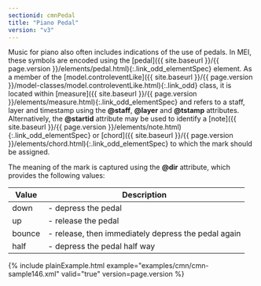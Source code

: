 ```yaml
---
sectionid: cmnPedal
title: "Piano Pedal"
version: "v3"
---
```




Music for piano also often includes indications of the use of pedals. In MEI, these
symbols are encoded using the [pedal]({{ site.baseurl }}/{{ page.version }}/elements/pedal.html){:.link_odd_elementSpec} element. As a member of the
[model.controleventLike]({{ site.baseurl }}/{{ page.version }}/model-classes/model.controleventLike.html){:.link_odd} class, it is located within [measure]({{ site.baseurl }}/{{ page.version }}/elements/measure.html){:.link_odd_elementSpec} and refers to a staff, layer and timestamp using the
**@staff**, **@layer** and **@tstamp** attributes. Alternatively, the
**@startid** attribute may be used to identify a [note]({{ site.baseurl }}/{{ page.version }}/elements/note.html){:.link_odd_elementSpec} or [chord]({{ site.baseurl }}/{{ page.version }}/elements/chord.html){:.link_odd_elementSpec} to which the mark should be assigned.

The meaning of the mark is captured using the **@dir** attribute, which provides
the following values:

<table class="table table-striped table-hover">
   <thead>
      <tr>
         <th>Value</th>
         <th>Description</th>
      </tr>
   </thead>
   <tbody>
      <tr>
         <td>down</td>
         <td> - depress the pedal</td>
      </tr>
      <tr>
         <td>up</td>
         <td> - release the pedal</td>
      </tr>
      <tr>
         <td>bounce</td>
         <td> - release, then immediately depress the pedal again</td>
      </tr>
      <tr>
         <td>half</td>
         <td> - depress the pedal half way</td>
      </tr>
   </tbody>
</table>
{% include plainExample.html example="examples/cmn/cmn-sample146.xml" valid="true" version=page.version %}

